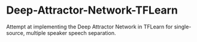 # Deep-Attractor-Network-TFLearn
Attempt at implementing the Deep Attractor Network in TFLearn for single-source, multiple speaker speech separation.
